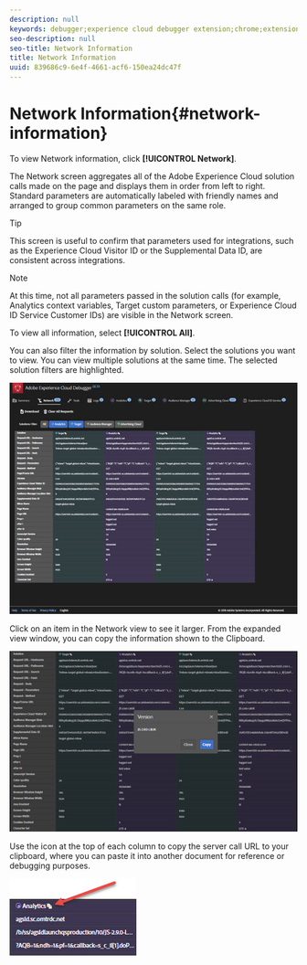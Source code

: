 ```yaml
---
description: null
keywords: debugger;experience cloud debugger extension;chrome;extension;network;information
seo-description: null
seo-title: Network Information
title: Network Information
uuid: 839686c9-6e4f-4661-acf6-150ea24dc47f
---
```


# Network Information{#network-information}

To view Network information, click **[!UICONTROL Network]**.

The Network screen aggregates all of the Adobe Experience Cloud solution calls made on the page and displays them in order from left to right. Standard parameters are automatically labeled with friendly names and arranged to group common parameters on the same role.

>[!TIP]
>
>This screen is useful to confirm that parameters used for integrations, such as the Experience Cloud Visitor ID or the Supplemental Data ID, are consistent across integrations.

>[!NOTE]
>
>At this time, not all parameters passed in the solution calls (for example, Analytics context variables, Target custom parameters, or Experience Cloud ID Service Customer IDs) are visible in the Network screen.

To view all information, select **[!UICONTROL All]**.

You can also filter the information by solution. Select the solutions you want to view. You can view multiple solutions at the same time. The selected solution filters are highlighted.

![](assets/network.jpg)

Click on an item in the Network view to see it larger. From the expanded view window, you can copy the information shown to the Clipboard.

![](assets/network-jsversion.jpg)

Use the icon at the top of each column to copy the server call URL to your clipboard, where you can paste it into another document for reference or debugging purposes.

![](assets/copy.jpg)


